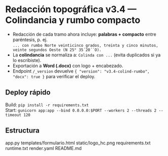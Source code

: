 # Redacción topográfica v3.4 — Colindancia y rumbo compacto

- Redacción de cada tramo ahora incluye: **palabras + compacto** entre paréntesis, p. ej.  
  `... con rumbo Norte veinticinco grados, treinta y cinco minutos, veinte segundos Oeste (N 25° 35´20´´O).`
- La **colindancia** se normaliza a: `Colinda con ...` (evita duplicados si ya lo escribiste).
- Exportación a **Word (.docx)** con logo + encabezado.
- Endpoint `/_version` devuelve `{ "version": "v3.4-colind-rumbo", "docx": true }` para verificar el deploy.

## Deploy rápido
Build: `pip install -r requirements.txt`  
Start: `gunicorn app:app --bind 0.0.0.0:$PORT --workers 2 --threads 2 --timeout 120`

## Estructura
app.py
templates/formulario.html
static/logo_hc.png
requirements.txt
runtime.txt
render.yaml
README.md
